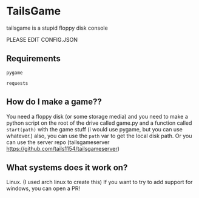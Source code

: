 # TailsGame
tailsgame is a stupid floppy disk console


PLEASE EDIT CONFIG.JSON


## Requirements


`pygame`

`requests`


## How do I make a game??


You need a floppy disk (or some storage media) and you need to make a python script on the root of the drive called game.py and a function called `start(path)` with the game stuff (i would use pygame, but you can use whatever.) also, you can use the `path` var to get the local disk path. Or you can use the server repo (tailsgameserver https://github.com/tails1154/tailsgameserver)


## What systems does it work on?


Linux. (I used arch linux to create this) If you want to try to add support for windows, you can open a PR!

